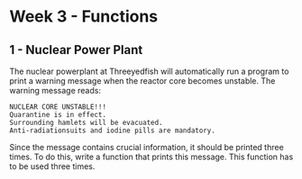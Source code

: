 # Week 3 - Functions

## 1 - Nuclear Power Plant 
The nuclear powerplant at Threeyedfish will automatically run a program to print a warning message when the reactor core becomes unstable. The warning message reads:
```
NUCLEAR CORE UNSTABLE!!! 
Quarantine is in effect. 
Surrounding hamlets will be evacuated. 
Anti-radiationsuits and iodine pills are mandatory.
```

Since the message contains crucial information, it should be printed three times. To do this, write a function that prints this message. This function has to be used three times.

